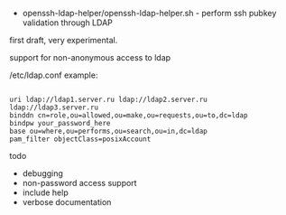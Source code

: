 - openssh-ldap-helper/openssh-ldap-helper.sh - perform ssh pubkey validation through LDAP 

first draft, very experimental.

support for non-anonymous access to ldap

/etc/ldap.conf example:

<pre><code>
uri ldap://ldap1.server.ru ldap://ldap2.server.ru ldap://ldap3.server.ru
binddn cn=role,ou=allowed,ou=make,ou=requests,ou=to,dc=ldap
bindpw your_password_here
base ou=where,ou=performs,ou=search,ou=in,dc=ldap
pam_filter objectClass=posixAccount
</code></pre>

todo
- debugging
- non-password access support
- include help
- verbose documentation
